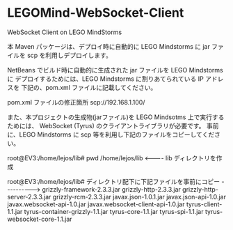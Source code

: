 LEGOMind-WebSocket-Client
=========================

WebSocket Client on LEGO MindStorms

本 Maven パッケージは、デプロイ時に自動的に LEGO Mindstorms に jar ファイルを
scp を利用しデプロイします。

NetBeans でビルド時に自動的に生成された jar ファイルを LEGO Mindstorms に
デプロイするためには、LEGO Mindstorms に割りあてられている IP アドレスを
下記の、pom.xml ファイルに記載してください。

pom.xml ファイルの修正箇所
<url>scp://192.168.1.100/</url> 

また、本プロジェクトの生成物(jarファイル)を LEGO Mindsotms 上で実行するためには、
WebSocket (Tyrus) のクライアントライブラリが必要です。
事前に、LEGO Mindstorms に scp 等を利用し下記のファイルをコピーしてください。

root@EV3:/home/lejos/lib# pwd
/home/lejos/lib <---- lib ディレクトリを作成

root@EV3:/home/lejos/lib# ディレクトリ配下に下記ファイルを事前にコピー ---------->
grizzly-framework-2.3.3.jar
grizzly-http-2.3.3.jar
grizzly-http-server-2.3.3.jar
grizzly-rcm-2.3.3.jar
javax.json-1.0.1.jar 
javax.json-api-1.0.jar
javax.websocket-api-1.0.jar
javax.websocket-client-api-1.0.jar
tyrus-client-1.1.jar
tyrus-container-grizzly-1.1.jar
tyrus-core-1.1.jar
tyrus-spi-1.1.jar
tyrus-websocket-core-1.1.jar


